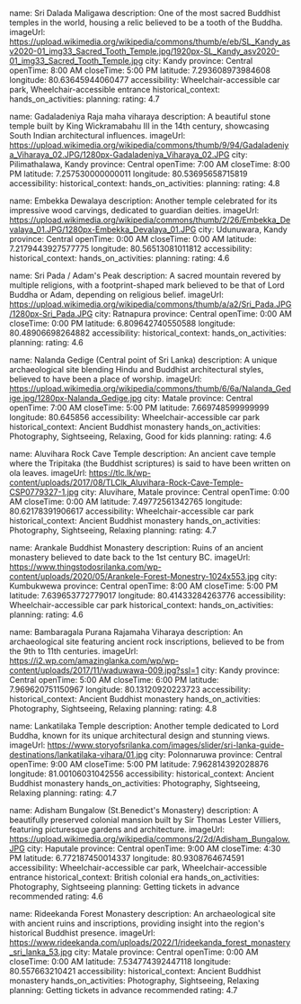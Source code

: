 name: Sri Dalada Maligawa
description: One of the most sacred Buddhist temples in the world, housing a relic believed to be a tooth of the Buddha.
imageUrl: https://upload.wikimedia.org/wikipedia/commons/thumb/e/eb/SL_Kandy_asv2020-01_img33_Sacred_Tooth_Temple.jpg/1920px-SL_Kandy_asv2020-01_img33_Sacred_Tooth_Temple.jpg
city: Kandy
province: Central
openTime: 8:00 AM
closeTime: 5:00 PM
latitude: 7.293608973984608
longitude: 80.63645944060477
accessibility: Wheelchair-accessible car park, Wheelchair-accessible entrance
historical_context: 
hands_on_activities: 
planning: 
rating: 4.7

name: Gadaladeniya Raja maha viharaya
description: A beautiful stone temple built by King Wickramabahu III in the 14th century, showcasing South Indian architectural influences.
imageUrl: https://upload.wikimedia.org/wikipedia/commons/thumb/9/94/Gadaladeniya_Viharaya_02.JPG/1280px-Gadaladeniya_Viharaya_02.JPG
city: Pilimathalawa, Kandy
province: Central
openTime: 7:00 AM
closeTime: 8:00 PM
latitude: 7.257530000000011
longitude: 80.53695658715819
accessibility: 
historical_context: 
hands_on_activities: 
planning: 
rating: 4.8

name: Embekka Dewalaya
description: Another temple celebrated for its impressive wood carvings, dedicated to guardian deities.
imageUrl: https://upload.wikimedia.org/wikipedia/commons/thumb/2/26/Embekka_Devalaya_01.JPG/1280px-Embekka_Devalaya_01.JPG
city: Udunuwara, Kandy
province: Central
openTime: 0:00 AM
closeTime: 0:00 AM
latitude: 7.2179443927577775
longitude: 80.56513081011812
accessibility: 
historical_context: 
hands_on_activities: 
planning: 
rating: 4.6

name: Sri Pada / Adam's Peak
description: A sacred mountain revered by multiple religions, with a footprint-shaped mark believed to be that of Lord Buddha or Adam, depending on religious belief.
imageUrl: https://upload.wikimedia.org/wikipedia/commons/thumb/a/a2/Sri_Pada.JPG/1280px-Sri_Pada.JPG
city: Ratnapura
province: Central
openTime: 0:00 AM
closeTime: 0:00 PM
latitude: 6.809642740550588
longitude: 80.48906698264882
accessibility: 
historical_context: 
hands_on_activities: 
planning: 
rating: 4.6

name: Nalanda Gedige (Central point of Sri Lanka)
description: A unique archaeological site blending Hindu and Buddhist architectural styles, believed to have been a place of worship.
imageUrl: https://upload.wikimedia.org/wikipedia/commons/thumb/6/6a/Nalanda_Gedige.jpg/1280px-Nalanda_Gedige.jpg
city: Matale
province: Central
openTime: 7:00 AM
closeTime: 5:00 PM
latitude: 7.669748599999999
longitude: 80.645856
accessibility: Wheelchair-accessible car park
historical_context: Ancient Buddhist monastery
hands_on_activities: Photography, Sightseeing, Relaxing, Good for kids
planning: 
rating: 4.6

name: Aluvihara Rock Cave Temple
description: An ancient cave temple where the Tripitaka (the Buddhist scriptures) is said to have been written on ola leaves.
imageUrl: https://tlc.lk/wp-content/uploads/2017/08/TLClk_Aluvihara-Rock-Cave-Temple-CSP0779327-1.jpg
city: Aluvihare, Matale
province: Central
openTime: 0:00 AM
closeTime: 0:00 AM
latitude: 7.49772561342765
longitude: 80.62178391906617
accessibility: Wheelchair-accessible car park
historical_context: Ancient Buddhist monastery
hands_on_activities: Photography, Sightseeing, Relaxing
planning: 
rating: 4.7

name: Arankale Buddhist Monastery
description: Ruins of an ancient monastery believed to date back to the 1st century BC.
imageUrl: https://www.thingstodosrilanka.com/wp-content/uploads/2020/05/Arankele-Forest-Monestry-1024x553.jpg
city: Kumbukwewa
province: Central
openTime: 8:00 AM
closeTime: 5:00 PM
latitude: 7.639653772779017
longitude: 80.41433284263776
accessibility: Wheelchair-accessible car park
historical_context: 
hands_on_activities: 
planning: 
rating: 4.6

name: Bambaragala Purana Rajamaha Viharaya
description: An archaeological site featuring ancient rock inscriptions, believed to be from the 9th to 11th centuries.
imageUrl: https://i2.wp.com/amazinglanka.com/wp/wp-content/uploads/2017/11/waduwawa-009.jpg?ssl=1
city: Kandy
province: Central
openTime: 5:00 AM
closeTime: 6:00 PM
latitude: 7.969620751150967
longitude: 80.13120920223723
accessibility: 
historical_context: Ancient Buddhist monastery
hands_on_activities: Photography, Sightseeing, Relaxing
planning: 
rating: 4.8

name: Lankatilaka Temple
description: Another temple dedicated to Lord Buddha, known for its unique architectural design and stunning views.
imageUrl: https://www.storyofsrilanka.com/images/slider/sri-lanka-guide-destinations/lankatilaka-vihara/01.jpg
city: Polonnaruwa
province: Central
openTime: 9:00 AM
closeTime: 5:00 PM
latitude: 7.962814392028876
longitude: 81.00106031042556
accessibility: 
historical_context: Ancient Buddhist monastery
hands_on_activities: Photography, Sightseeing, Relaxing
planning: 
rating: 4.7

name: Adisham Bungalow (St.Benedict's Monastery)
description: A beautifully preserved colonial mansion built by Sir Thomas Lester Villiers, featuring picturesque gardens and architecture.
imageUrl: https://upload.wikimedia.org/wikipedia/commons/2/2d/Adisham_Bungalow.JPG
city: Haputale
province: Central
openTime: 9:00 AM
closeTime: 4:30 PM
latitude: 6.772187450014337
longitude: 80.9308764674591
accessibility: Wheelchair-accessible car park, Wheelchair-accessible entrance
historical_context: British colonial era
hands_on_activities: Photography, Sightseeing
planning: Getting tickets in advance recommended
rating: 4.6

name: Rideekanda Forest Monastery
description: An archaeological site with ancient ruins and inscriptions, providing insight into the region's historical Buddhist presence.
imageUrl: https://www.rideekanda.com/uploads/2022/1/rideekanda_forest_monastery_sri_lanka_53.jpg
city: Matale
province: Central
openTime: 0:00 AM
closeTime: 0:00 AM
latitude: 7.534774392447118
longitude: 80.557663210421
accessibility: 
historical_context: Ancient Buddhist monastery
hands_on_activities: Photography, Sightseeing, Relaxing
planning: Getting tickets in advance recommended
rating: 4.7
